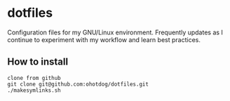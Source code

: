 # dotfiles
Configuration files for my GNU/Linux environment. Frequently updates as I continue to experiment with my workflow and learn best practices.

## How to install
```
clone from github
git clone git@github.com:ohotdog/dotfiles.git
./makesymlinks.sh
```

